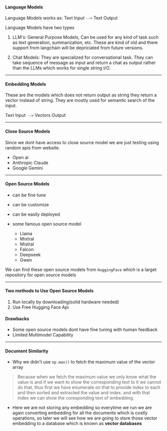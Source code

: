 #### **Language Models**

Language Models works as:
Text Input `-->` Text Output

Language Models have two types

1. LLM's: General Purpose Models, Can be used for any kind of task such as text generation, summarization, etc. These are kind of old and there support from langchain will be depriciated from future versions.

2. Chat Models: They are specialized for conversational task. They can take sequence of message as input and return a chat as output rather than the LLMs which works for single string I/O.

---

#### **Embedding Models**

These are the models which does not return output as string they return a vector instead of string. They are mostly used for semantic search of the input.

Text Input `-->` Vectors Output

---

#### **Close Source Models**

Since we dont have access to close source model we are just testing using random apis from website.

- Open ai
- Anthropic Claude
- Google Gemini

---

#### **Open Source Models**

- can be fine tune
- can be customize
- can be easily deployed

- some famous open source model
  - Llama
  - Mixtral
  - Mistral
  - Falcon
  - Deepseek
  - Gwen

We can find these open source models from `HuggingFace` which is a larget repository for open source models

---

#### **Two methods to Use Open Source Models**

1. Run locally by downloading(solid hardware needed)
2. Use Free Hugging Face Api

#### **Drawbacks**

- Some open source models dont have fine tuning with human feedback
- Limited Multimodel Capability

---

#### **Document Similarity**

- Why we didn't use `np.max()` to fetch the maximum value of the vector array

> Because when we fetch the maximum value we only know what the value is and if we want to show the corresponding text to it we cannot do that, thus first we have enumerate on that to provide index to each and then sorted and extracted the value and index. and with that index we can show the coresponding text of embedding.

- Here we are not storing any embedding so everytime we run we are again converting embedding for all the documents which is costly operations, so later we will see how we are going to store those vector embedding to a database which is known as **vector databases**
